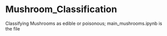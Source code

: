 # Mushroom_Classification
Classifying Mushrooms as edible or poisonous; main_mushrooms.ipynb is the file
